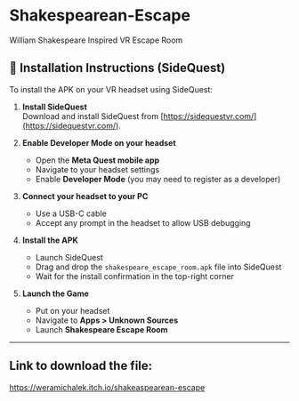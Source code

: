 # Shakespearean-Escape
William Shakespeare Inspired VR Escape Room

## 🚀 Installation Instructions (SideQuest)

To install the APK on your VR headset using SideQuest:

1. **Install SideQuest**  
   Download and install SideQuest from [https://sidequestvr.com/](https://sidequestvr.com/).

2. **Enable Developer Mode on your headset**  
   - Open the **Meta Quest mobile app**  
   - Navigate to your headset settings  
   - Enable **Developer Mode** (you may need to register as a developer)

3. **Connect your headset to your PC**  
   - Use a USB-C cable  
   - Accept any prompt in the headset to allow USB debugging

4. **Install the APK**  
   - Launch SideQuest  
   - Drag and drop the `shakespeare_escape_room.apk` file into SideQuest  
   - Wait for the install confirmation in the top-right corner

5. **Launch the Game**  
   - Put on your headset  
   - Navigate to **Apps > Unknown Sources**  
   - Launch **Shakespeare Escape Room**

---

## Link to download the file:
https://weramichalek.itch.io/shakeaspearean-escape
